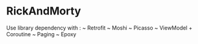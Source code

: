 # RickAndMorty
Use library dependency with :
~ Retrofit
~ Moshi
~ Picasso
~ ViewModel + Coroutine
~ Paging
~ Epoxy
